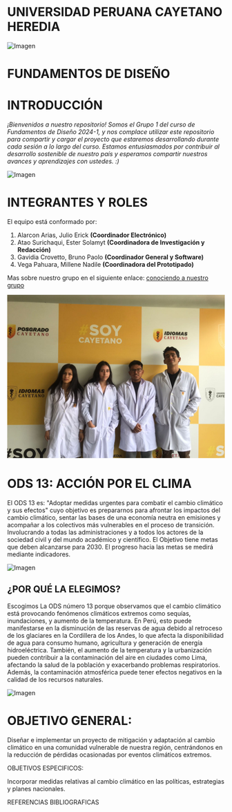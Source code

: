 
# UNIVERSIDAD PERUANA CAYETANO HEREDIA

<img src="https://semanadelcannabis.cayetano.edu.pe/assets/img/logo-upch.png" alt="Imagen" width="400px"> 

# FUNDAMENTOS DE DISEÑO

# INTRODUCCIÓN

*¡Bienvenidos a nuestro repositorio! Somos el Grupo 1 del curso de Fundamentos de Diseño 2024-1, y nos complace utilizar este repositorio para compartir y cargar el proyecto que estaremos desarrollando durante cada sesión a lo largo del curso. Estamos entusiasmados por contribuir al desarrollo sostenible de nuestro país y esperamos compartir nuestros avances y aprendizajes con ustedes. :)*

![Imagen](https://www.parlamentoandino.org/images/servicios/informacion/ODS.jpg)


# INTEGRANTES Y ROLES

El equipo está conformado por: 

1. Alarcon Arias, Julio Erick **(Coordinador Electrónico)**
2. Atao Surichaqui, Ester Solamyt **(Coordinadora de Investigación y Redacción)**
3. Gavidia Crovetto, Bruno Paolo **(Coordinador General y Software)**
4. Vega Pahuara, Millene Nadile **(Coordinadora del Prototipado)**

Mas sobre nuestro grupo en el siguiente enlace: [conociendo a nuestro grupo](https://github.com/BrunoXIII-Gav/FDD_1/blob/main/Fundamentos_de_Dise%C3%B1o/Entregables/Sobre_nuestro_grupo.md)

<div style="text-align:center;">
    <img src="Archivos_de_FDD/Imagenes/Foto_integrantes_FDD.jpg" alt="Imagen" width="600px">
</div>


# ODS 13: ACCIÓN POR EL CLIMA

El ODS 13 es: "Adoptar medidas urgentes para combatir el cambio climático y sus efectos" cuyo objetivo es prepararnos para afrontar los impactos del cambio climático, sentar las bases de una economía neutra en emisiones y acompañar a los colectivos más vulnerables en el proceso de transición. Involucrando a todas las administraciones y a todos los actores de la sociedad civil y del mundo académico y científico. El Objetivo tiene metas que deben alcanzarse para 2030. El progreso hacia las metas se medirá mediante indicadores.

![Imagen](https://www.isglobal.org/documents/10179/6939518/sdg+13+grande+es.jpg/cba42d02-4e25-4cc3-b045-a4f1a9f0ed40?t=1539694658000)

## ¿POR QUÉ LA ELEGIMOS?

Escogimos La ODS número 13 porque observamos que el cambio climático está provocando fenómenos climáticos extremos como sequías, inundaciones, y aumento de la temperatura. En Perú, esto puede manifestarse en la disminución de las reservas de agua debido al retroceso de los glaciares en la Cordillera de los Andes, lo que afecta la disponibilidad de agua para consumo humano, agricultura y generación de energía hidroeléctrica. También, el aumento de la temperatura y la urbanización pueden contribuir a la contaminación del aire en ciudades como Lima, afectando la salud de la población y exacerbando problemas respiratorios. Además, la contaminación atmosférica puede tener efectos negativos en la calidad de los recursos naturales.

<img src="https://www.dorsanfiltration.com/wp-content/uploads/2023/06/dorsan-filtration-medio-ambiente-sostenibilidad-compromiso-6-1024x862.jpg" alt="Imagen" width="600px">


# OBJETIVO GENERAL:

Diseñar e implementar un proyecto de mitigación y adaptación al cambio climático en una comunidad vulnerable de nuestra región, centrándonos en la reducción de pérdidas ocasionadas por eventos climáticos extremos.

OBJETIVOS ESPECIFICOS:

Incorporar medidas relativas al cambio climático en las políticas, estrategias y planes nacionales.


REFERENCIAS BIBLIOGRAFICAS
